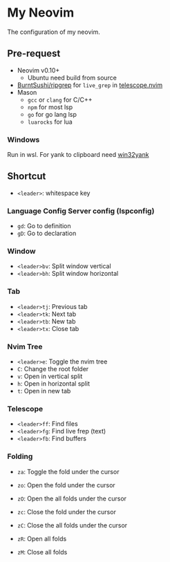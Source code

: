 # My Neovim

The configuration of my neovim.

## Pre-request

- Neovim v0.10+
    - Ubuntu need build from source
- [BurntSushi/ripgrep](https://github.com/BurntSushi/ripgrep) for `live_grep` in [telescope.nvim](https://github.com/nvim-telescope/telescope.nvim)
- Mason
    - `gcc` or `clang` for C/C++
    - `npm` for most lsp
    - `go` for go lang lsp
    - `luarocks` for lua

### Windows

Run in wsl. For yank to clipboard need [win32yank](https://github.com/equalsraf/win32yank)

## Shortcut

- `<leader>`: whitespace key

### Language Config Server config (lspconfig)

- `gd`: Go to definition
- `gD`: Go to declaration

### Window

- `<leader>bv`: Split window vertical
- `<leader>bh`: Split window horizontal

### Tab

- `<leader>tj`: Previous tab
- `<leader>tk`: Next tab
- `<leader>tb`: New tab
- `<leader>tx`: Close tab

### Nvim Tree

- `<leader>e`: Toggle the nvim tree
- `C`: Change the root folder
- `v`: Open in vertical split
- `h`: Open in horizontal split
- `t`: Open in new tab

### Telescope

- `<leader>ff`: Find files
- `<leader>fg`: Find live frep (text)
- `<leader>fb`: Find buffers

### Folding

- `za`: Toggle the fold under the cursor

- `zo`: Open the fold under the cursor
- `zO`: Open the all folds under the cursor

- `zc`: Close the fold under the cursor
- `zC`: Close the all folds under the cursor

- `zR`: Open all folds
- `zM`: Close all folds
